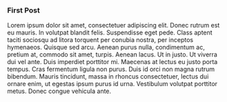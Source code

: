 ### First Post

Lorem ipsum dolor sit amet, consectetuer adipiscing elit. Donec rutrum est eu mauris. In volutpat blandit felis. Suspendisse eget pede. Class aptent taciti sociosqu ad litora torquent per conubia nostra, per inceptos hymenaeos. Quisque sed arcu. Aenean purus nulla, condimentum ac, pretium at, commodo sit amet, turpis. Aenean lacus. Ut in justo. Ut viverra dui vel ante. Duis imperdiet porttitor mi. Maecenas at lectus eu justo porta tempus. Cras fermentum ligula non purus. Duis id orci non magna rutrum bibendum. Mauris tincidunt, massa in rhoncus consectetuer, lectus dui ornare enim, ut egestas ipsum purus id urna. Vestibulum volutpat porttitor metus. Donec congue vehicula ante.

<!-- METADATA: {"time": "2007-11-24 20:08:27", "title": "First Post"} -->
